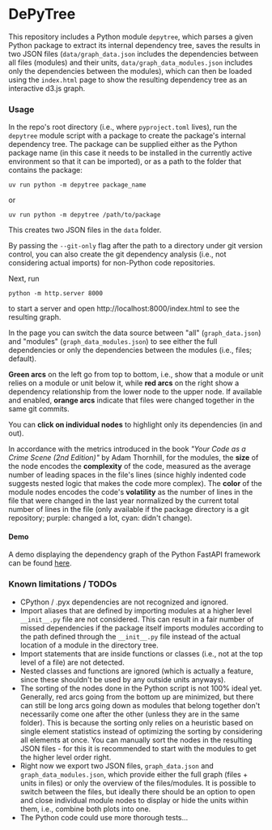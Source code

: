 # DePyTree

This repository includes a Python module `depytree`, which parses a given Python package to extract its internal dependency tree, saves the results in two JSON files (`data/graph_data.json` includes the dependencies between all files (modules) and their units, `data/graph_data_modules.json` includes only the dependencies between the modules), which can then be loaded using the `index.html` page to show the resulting dependency tree as an interactive d3.js graph.

### Usage

In the repo's root directory (i.e., where `pyproject.toml` lives), run the `depytree` module script with a package to create the package's internal dependency tree. The package can be supplied either as the Python package name (in this case it needs to be installed in the currently active environment so that it can be imported), or as a path to the folder that contains the package:

```
uv run python -m depytree package_name
```
or
```
uv run python -m depytree /path/to/package
```

This creates two JSON files in the `data` folder.

By passing the `--git-only` flag after the path to a directory under git version control, you can also create the git dependency analysis (i.e., not considering actual imports) for non-Python code repositories.

Next, run
```
python -m http.server 8000
```
to start a server and open http://localhost:8000/index.html to see the resulting graph.

In the page you can switch the data source between "all" (`graph_data.json`) and "modules" (`graph_data_modules.json`) to see either the full dependencies or only the dependencies between the modules (i.e., files; default).

**Green arcs** on the left go from top to bottom, i.e., show that a module or unit relies on a module or unit below it, while **red arcs** on the right show a dependency relationship from the lower node to the upper node. If available and enabled, **orange arcs** indicate that files were changed together in the same git commits.

You can **click on individual nodes** to highlight only its dependencies (in and out).

In accordance with the metrics introduced in the book _"Your Code as a Crime Scene (2nd Edition)"_ by Adam Thornhill, for the modules, the **size** of the node encodes the **complexity** of the code, measured as the average number of leading spaces in the file's lines (since highly indented code suggests nested logic that makes the code more complex). The **color** of the module nodes encodes the code's **volatility** as the number of lines in the file that were changed in the last year normalized by the current total number of lines in the file (only available if the package directory is a git repository; purple: changed a lot, cyan: didn't change).


#### Demo

A demo displaying the dependency graph of the Python FastAPI framework can be found [here](https://franziskahorn.de/demo_depytree/index.html).


### Known limitations / TODOs

- CPython / .pyx dependencies are not recognized and ignored.
- Import aliases that are defined by importing modules at a higher level `__init__.py` file are not considered. This can result in a fair number of missed dependencies if the package itself imports modules according to the path defined through the `__init__.py` file instead of the actual location of a module in the directory tree.
- Import statements that are inside functions or classes (i.e., not at the top level of a file) are not detected.
- Nested classes and functions are ignored (which is actually a feature, since these shouldn't be used by any outside units anyways).
- The sorting of the nodes done in the Python script is not 100% ideal yet. Generally, red arcs going from the bottom up are minimized, but there can still be long arcs going down as modules that belong together don't necessarily come one after the other (unless they are in the same folder). This is because the sorting only relies on a heuristic based on single element statistics instead of optimizing the sorting by considering all elements at once. You can manually sort the nodes in the resulting JSON files - for this it is recommended to start with the modules to get the higher level order right.
- Right now we export two JSON files, `graph_data.json` and `graph_data_modules.json`, which provide either the full graph (files + units in files) or only the overview of the files/modules. It is possible to switch between the files, but ideally there should be an option to open and close individual module nodes to display or hide the units within them, i.e., combine both plots into one.
- The Python code could use more thorough tests...
